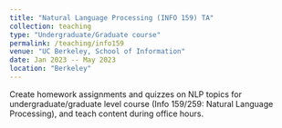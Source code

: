 ```yaml
---
title: "Natural Language Processing (INFO 159) TA"
collection: teaching
type: "Undergraduate/Graduate course"
permalink: /teaching/info159
venue: "UC Berkeley, School of Information"
date: Jan 2023 -- May 2023
location: "Berkeley"
---
```


Create homework assignments and quizzes on NLP topics for undergraduate/graduate level course (Info 159/259: Natural Language Processing), and teach content during office hours.




